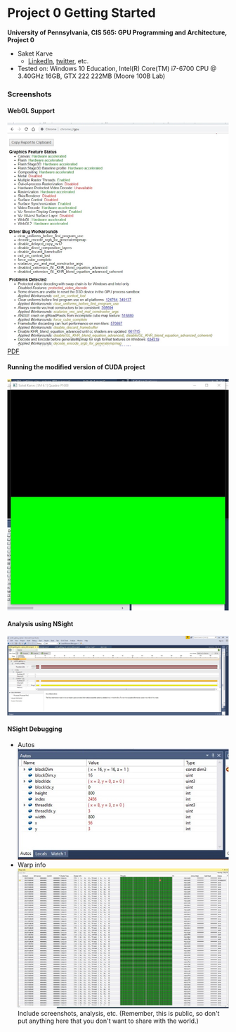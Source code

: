 Project 0 Getting Started
====================

**University of Pennsylvania, CIS 565: GPU Programming and Architecture, Project 0**

* Saket Karve
  * [LinkedIn](https://www.linkedin.com/in/saket-karve-43930511b/), [twitter](), etc.
* Tested on:  Windows 10 Education, Intel(R) Core(TM) i7-6700 CPU @ 3.40GHz 16GB, GTX 222 222MB (Moore 100B Lab)

### Screenshots

#### WebGL Support
![](images/Part2.2-WebGLSupport.jpg)
[PDF](images/chrome_gpu.pdf)

#### Running the modified version of CUDA project
![](images/Part4-Modify.jpg)

#### Analysis using NSight
![](images/Part5-Analyze.jpg)

#### NSight Debugging
- Autos\
![](images/Part6-Autos.jpg)
- Warp info\
![](images/Part6-WarpInfo.jpg)
Include screenshots, analysis, etc. (Remember, this is public, so don't put
anything here that you don't want to share with the world.)

